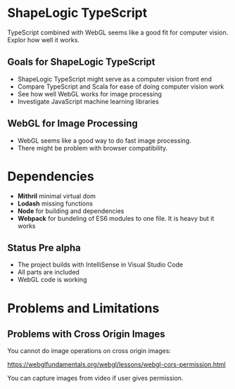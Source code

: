 # ShapeLogic TypeScript

TypeScript combined with WebGL seems like a good fit for computer vision. Explor how well it works.

## Goals for ShapeLogic TypeScript

* ShapeLogic TypeScript might serve as a computer vision front end
* Compare TypeScript and Scala for ease of doing computer vision work
* See how well WebGL works for image processing
* Investigate JavaScript machine learning libraries

## WebGL for Image Processing

* WebGL seems like a good way to do fast image processing. 
* There might be problem with browser compatibility.

# Dependencies

* **Mithril** minimal virtual dom
* **Lodash** missing functions 
* **Node** for building and dependencies
* **Webpack** for bundeling of ES6 modules to one file. It is heavy but it works


## Status Pre alpha

* The project builds with IntelliSense in Visual Studio Code
* All parts are included
* WebGL code is working

# Problems and Limitations

## Problems with Cross Origin Images

You cannot do image operations on cross origin images:

https://webglfundamentals.org/webgl/lessons/webgl-cors-permission.html

You can capture images from video if user gives permission.
